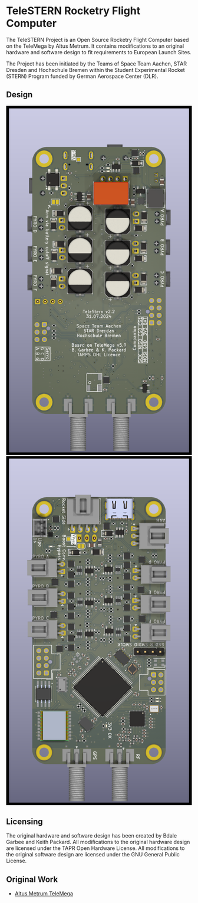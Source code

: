 # TeleSTERN Rocketry Flight Computer

The TeleSTERN Project is an Open Source Rocketry Flight Computer based on the TeleMega by Altus Metrum.
It contains modifications to an original hardware and software design to fit requirements to European Launch Sites.


The Project has been initiated by the Teams of Space Team Aachen, STAR Dresden and Hochschule Bremen within the Student Experimental Rocket (STERN) Program funded by German Aerospace Center (DLR).


## Design
![Front](/render/telestern_v2-2_front.png)
![Back](/render/telestern_v2-2_back.png)



## Licensing
The original hardware and software design has been created by Bdale Garbee and Keith Packard.
All modifications to the original hardware design are licensed under the TAPR Open Hardware License.
All modifications to the original software design are licensed under the GNU General Public License.


## Original Work
- [Altus Metrum TeleMega](https://altusmetrum.org/TeleMega/)
